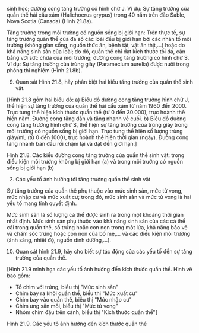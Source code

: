 sinh học; đường cong tăng trưởng có hình chữ J. Ví dụ: Sự tăng trưởng của quần thể hải cẩu xám (Halichoerus grypus) trong 40 năm trên đảo Sable, Nova Scotia (Canada) (Hình 21.8a).

Tăng trưởng trong môi trường có nguồn sống bị giới hạn: Trên thực tế, sự tăng trưởng quần thể của đa số các loài đều bị giới hạn bởi các nhân tố môi trường (không gian sống, nguồn thức ăn, bệnh tật, vật ăn thịt,...) hoặc do khả năng sinh sản của loài; do đó, quần thể chỉ đạt kích thước tối đa, cân bằng với sức chứa của môi trường; đường cong tăng trưởng có hình chữ S. Ví dụ: Sự tăng trưởng của trùng giày (Paramecium aurelia) được nuôi trong phòng thí nghiệm (Hình 21.8b).

9. Quan sát Hình 21.8, hãy phân biệt hai kiểu tăng trưởng của quần thể sinh vật.

[Hình 21.8 gồm hai biểu đồ:
a) Biểu đồ đường cong tăng trưởng hình chữ J, thể hiện sự tăng trưởng của quần thể hải cẩu xám từ năm 1960 đến 2000. Trục tung thể hiện kích thước quần thể (từ 0 đến 30.000), trục hoành thể hiện năm. Đường cong tăng dần và tăng nhanh về cuối.
b) Biểu đồ đường cong tăng trưởng hình chữ S, thể hiện sự tăng trưởng của trùng giày trong môi trường có nguồn sống bị giới hạn. Trục tung thể hiện số lượng trùng giày/mL (từ 0 đến 1000), trục hoành thể hiện thời gian (ngày). Đường cong tăng nhanh ban đầu rồi chậm lại và đạt đến giới hạn.]

Hình 21.8. Các kiểu đường cong tăng trưởng của quần thể sinh vật: trong điều kiện môi trường không bị giới hạn (a) và trong môi trường có nguồn sống bị giới hạn (b)

2. Các yếu tố ảnh hưởng tới tăng trưởng quần thể sinh vật

Sự tăng trưởng của quần thể phụ thuộc vào mức sinh sản, mức tử vong, mức nhập cư và mức xuất cư; trong đó, mức sinh sản và mức tử vong là hai yếu tố mang tính quyết định.

Mức sinh sản là số lượng cá thể được sinh ra trong một khoảng thời gian nhất định. Mức sinh sản phụ thuộc vào khả năng sinh sản của các cá thể cái trong quần thể, số trứng hoặc con non trong một lứa, khả năng bảo vệ và chăm sóc trứng hoặc con non của bố mẹ,... và các điều kiện môi trường (ánh sáng, nhiệt độ, nguồn dinh dưỡng,...).

10. Quan sát hình 21.9, hãy cho biết sự tác động của các yếu tố đến sự tăng trưởng của quần thể.

[Hình 21.9 minh họa các yếu tố ảnh hưởng đến kích thước quần thể. Hình vẽ bao gồm:
- Tổ chim với trứng, biểu thị "Mức sinh sản"
- Chim bay ra khỏi quần thể, biểu thị "Mức xuất cư"
- Chim bay vào quần thể, biểu thị "Mức nhập cư"
- Chim ưng săn mồi, biểu thị "Mức tử vong"
- Nhóm chim đậu trên cành, biểu thị "Kích thước quần thể"]

Hình 21.9. Các yếu tố ảnh hưởng đến kích thước quần thể